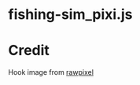 # fishing-sim_pixi.js

# Credit 

Hook image from [rawpixel](https://www.rawpixel.com/image/6333402/png-sticker-public-domain)